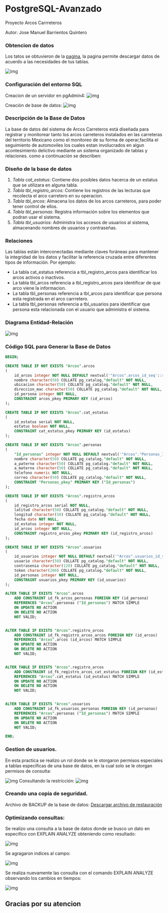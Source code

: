# PostgreSQL-Avanzado
Proyecto Arcos Carrreteros

Autor: Jose Manuel Barrientos Quintero

### Obtencion de datos

Los tatos se obtuvieron de la [pagina](https://www.mockaroo.com/), la pagina permite descargar datos de acuerdo a las necesidades de tus tablas.

![img](IMAGENES/mockaroo.PNG)

### Configuración del entorno SQL
 
Creacion de un servidor en pgAdmin4:
![img](IMAGENES/servidor.PNG)

Creación de base de datos:
![img](IMAGENES/creacionDB.PNG)

### Descripción de la Base de Datos

La base de datos del sistema de Arcos Carreteros está diseñada para registrar y monitorear tanto los arcos carreteros instalados en las carreteras del territorio Mexicano como el monitoreo de su forma de operar,facilita el seguimiento de automoviles los cuales estan involucrados en algun acontesimiento delictivo mediante un sistema organizado de tablas y relaciones. como a continuación se describen:


### Diseño de la base de datos

1. *Tabla cat_estatus*: Contiene dos posibles datos hacerca de un estatus que se utilizara en alguna tabla.
2. *Tabla tbl_registro_arcos*: Contiene los registros de las lecturas que recolecta el arco carretero en su operacion.
3. *Tabla tbl_arcos*: Almacena los datos de los arcos carreteros, para poder tener control de ellos.
4. *Tabla tbl_personas*: Registra información sobre los elementos que podran usar el sistema.
5. *Tabla tbl_usuarios*: Administra los accesos de usuarios al sistema, almacenando nombres de usuarios y contraseñas.

### Relaciones

Las tablas están interconectadas mediante claves foráneas para mantener la integridad de los datos y facilitar la referencia cruzada entre diferentes tipos de información. Por ejemplo:

- La tabla cat_estatus referencia a tbl_registro_arcos para identificar los arcos activos o inactivos.
- La tabla tbl_arcos referencia a tbl_registro_arcos para identificar de que arco viene la informacion.
- La tabla tbl_personas referencia a tbl_arcos para identificar que persona esta registrada en el arco carrretero.
- La tabla tbl_personas referencia a tbl_usuarios para identificar que persona esta relacionada con el usuario que administra el sistema.

### Diagrama Entidad-Relación

![img](DIAGRAMA/ERD.png)

### Código SQL para Generar la Base de Datos

```sql
BEGIN;

CREATE TABLE IF NOT EXISTS "Arcos".arcos
(
    id_arcos integer NOT NULL DEFAULT nextval('"Arcos".arcos_id_seq'::regclass),
    nombre character(50) COLLATE pg_catalog."default" NOT NULL,
    ubicacion character(50) COLLATE pg_catalog."default" NOT NULL,
    direccion_mac character(50) COLLATE pg_catalog."default" NOT NULL,
    id_persona integer NOT NULL,
    CONSTRAINT arcos_pkey PRIMARY KEY (id_arcos)
);

CREATE TABLE IF NOT EXISTS "Arcos".cat_estatus
(
    id_estatus serial NOT NULL,
    estatus boolean NOT NULL,
    CONSTRAINT cat_estatus_pkey PRIMARY KEY (id_estatus)
);

CREATE TABLE IF NOT EXISTS "Arcos".personas
(
    "Id_personas" integer NOT NULL DEFAULT nextval('"Arcos"."Personas_Id_seq"'::regclass),
    nombre character(50) COLLATE pg_catalog."default" NOT NULL,
    a_paterno character(50) COLLATE pg_catalog."default" NOT NULL,
    a_materno character(50) COLLATE pg_catalog."default" NOT NULL,
    telefono numeric NOT NULL,
    correo character(50) COLLATE pg_catalog."default" NOT NULL,
    CONSTRAINT "Personas_pkey" PRIMARY KEY ("Id_personas")
);

CREATE TABLE IF NOT EXISTS "Arcos".registro_arcos
(
    id_registro_arcos serial NOT NULL,
    latitud character(50) COLLATE pg_catalog."default" NOT NULL,
    longitud character(50) COLLATE pg_catalog."default" NOT NULL,
    fecha date NOT NULL,
    id_estatus integer NOT NULL,
    id_arcos integer NOT NULL,
    CONSTRAINT registro_arcos_pkey PRIMARY KEY (id_registro_arcos)
);

CREATE TABLE IF NOT EXISTS "Arcos".usuarios
(
    id_usuarios integer NOT NULL DEFAULT nextval('"Arcos".usuarios_id_seq'::regclass),
    usuario character(50) COLLATE pg_catalog."default" NOT NULL,
    contrasenia character(120) COLLATE pg_catalog."default" NOT NULL,
    token character(200) COLLATE pg_catalog."default" NOT NULL,
    id_personas integer NOT NULL,
    CONSTRAINT usuarios_pkey PRIMARY KEY (id_usuarios)
);

ALTER TABLE IF EXISTS "Arcos".arcos
    ADD CONSTRAINT id_fk_arcos_perosnas FOREIGN KEY (id_persona)
    REFERENCES "Arcos".personas ("Id_personas") MATCH SIMPLE
    ON UPDATE NO ACTION
    ON DELETE NO ACTION
    NOT VALID;


ALTER TABLE IF EXISTS "Arcos".registro_arcos
    ADD CONSTRAINT id_fk_registro_arcos_arcos FOREIGN KEY (id_arcos)
    REFERENCES "Arcos".arcos (id_arcos) MATCH SIMPLE
    ON UPDATE NO ACTION
    ON DELETE NO ACTION
    NOT VALID;


ALTER TABLE IF EXISTS "Arcos".registro_arcos
    ADD CONSTRAINT id_fk_registro_arcos_cat_estatus FOREIGN KEY (id_estatus)
    REFERENCES "Arcos".cat_estatus (id_estatus) MATCH SIMPLE
    ON UPDATE NO ACTION
    ON DELETE NO ACTION
    NOT VALID;


ALTER TABLE IF EXISTS "Arcos".usuarios
    ADD CONSTRAINT id_fk_usuarios_personas FOREIGN KEY (id_personas)
    REFERENCES "Arcos".personas ("Id_personas") MATCH SIMPLE
    ON UPDATE NO ACTION
    ON DELETE NO ACTION
    NOT VALID;

END;
```
### Gestion de usuarios.

En esta practica se realizo un rol donde se le otorgaron permisos especiales a tablas especificas de una base de datos, en la cual solo se le otorgan permisos de consulta:

![img](IMAGENES/administracionpermisos.PNG)
Consultando la restricción:
![img](IMAGENES/restriccionTabla.PNG)

### Creando una copia de seguridad.

 Archivo de BACKUP de la base de datos:
[Descargar archivo de restauración](https://github.com/josemanuelbarreintos/PostgreSQLAvansado/blob/main/DB/ArcosCarreteros.sql)

### Optimizando consultas:

Se realizo una consulta  a la base de datos donde se busco un dato en especifico con EXPLAIN ANALYZE obteniendo como resultado:

![img](IMAGENES/explain2.PNG)

Se agragaron indices al campo:

![img](IMAGENES/indice2.PNG)

Se realiza nuevamente las consulta con el comando EXPLAIN ANALYZE observando los cambios en tiempos:

![img](IMAGENES/indiceExplain2.PNG)


## Gracias por su atencion
